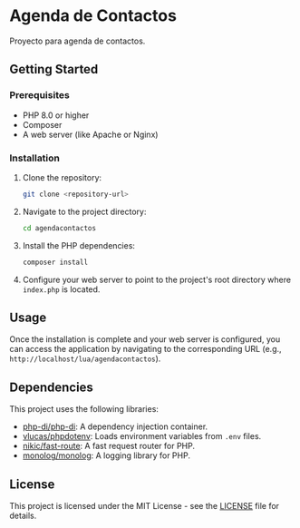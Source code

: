 # Agenda de Contactos

Proyecto para agenda de contactos.

## Getting Started

### Prerequisites

*   PHP 8.0 or higher
*   Composer
*   A web server (like Apache or Nginx)

### Installation

1.  Clone the repository:
    ```bash
    git clone <repository-url>
    ```
2.  Navigate to the project directory:
    ```bash
    cd agendacontactos
    ```
3.  Install the PHP dependencies:
    ```bash
    composer install
    ```
4.  Configure your web server to point to the project's root directory where `index.php` is located.

## Usage

Once the installation is complete and your web server is configured, you can access the application by navigating to the corresponding URL (e.g., `http://localhost/lua/agendacontactos`).

## Dependencies

This project uses the following libraries:

*   [php-di/php-di](https://php-di.org/): A dependency injection container.
*   [vlucas/phpdotenv](https://github.com/vlucas/phpdotenv): Loads environment variables from `.env` files.
*   [nikic/fast-route](https://github.com/nikic/FastRoute): A fast request router for PHP.
*   [monolog/monolog](https://github.com/Seldaek/monolog): A logging library for PHP.

## License

This project is licensed under the MIT License - see the [LICENSE](LICENSE) file for details.
